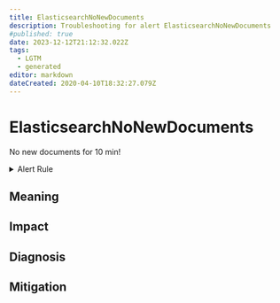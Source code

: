 ```yaml
---
title: ElasticsearchNoNewDocuments
description: Troubleshooting for alert ElasticsearchNoNewDocuments
#published: true
date: 2023-12-12T21:12:32.022Z
tags: 
  - LGTM
  - generated
editor: markdown
dateCreated: 2020-04-10T18:32:27.079Z
---
```


# ElasticsearchNoNewDocuments

No new documents for 10 min!

<details>
  <summary>Alert Rule</summary>

{{% rule "elasticsearch/prometheus-community-elasticsearch-exporter.yml" "ElasticsearchNoNewDocuments" %}}

{{% comment %}}

```yaml
alert: ElasticsearchNoNewDocuments
expr: increase(elasticsearch_indices_indexing_index_total{es_data_node="true"}[10m]) < 1
for: 0m
labels:
    severity: warning
annotations:
    summary: Elasticsearch no new documents (instance {{ $labels.instance }})
    description: |-
        No new documents for 10 min!
          VALUE = {{ $value }}
          LABELS = {{ $labels }}
    runbook: https://github.com/srerun/prometheus-alerts/blob/main/content/runbooks/prometheus-community-elasticsearch-exporter/ElasticsearchNoNewDocuments.md

```

{{% /comment %}}

</details>


## Meaning
[//]: # "Short paragraph that explains what the alert means"


## Impact
[//]: # "What could / will happen if the alert is not addressed"



## Diagnosis
[//]: # "Steps to take to identify the cause of the problem"



## Mitigation
[//]: # "The steps necessary to resolve the alert"

